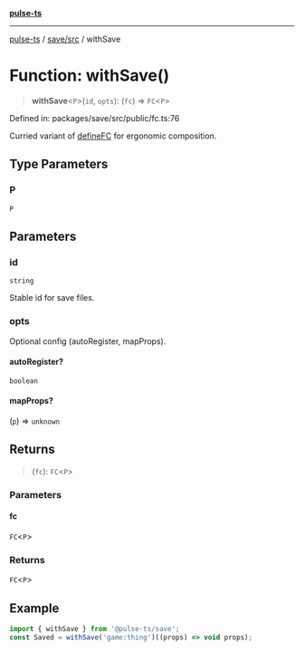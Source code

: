 [**pulse-ts**](../../../README.md)

***

[pulse-ts](../../../README.md) / [save/src](../README.md) / withSave

# Function: withSave()

> **withSave**\<`P`\>(`id`, `opts`): (`fc`) => `FC`\<`P`\>

Defined in: packages/save/src/public/fc.ts:76

Curried variant of [defineFC](defineFC.md) for ergonomic composition.

## Type Parameters

### P

`P`

## Parameters

### id

`string`

Stable id for save files.

### opts

Optional config (autoRegister, mapProps).

#### autoRegister?

`boolean`

#### mapProps?

(`p`) => `unknown`

## Returns

> (`fc`): `FC`\<`P`\>

### Parameters

#### fc

`FC`\<`P`\>

### Returns

`FC`\<`P`\>

## Example

```ts
import { withSave } from '@pulse-ts/save';
const Saved = withSave('game:thing')((props) => void props);
```
